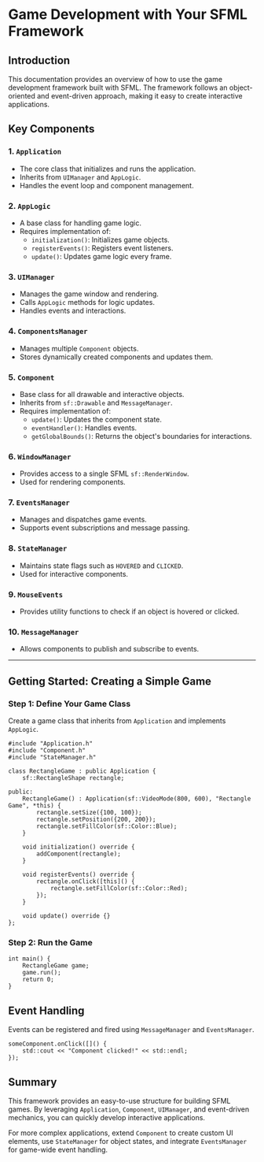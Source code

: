 # Game Development with Your SFML Framework

## Introduction
This documentation provides an overview of how to use the game development framework built with SFML. The framework follows an object-oriented and event-driven approach, making it easy to create interactive applications.

## Key Components

### 1. `Application`
- The core class that initializes and runs the application.
- Inherits from `UIManager` and `AppLogic`.
- Handles the event loop and component management.

### 2. `AppLogic`
- A base class for handling game logic.
- Requires implementation of:
    - `initialization()`: Initializes game objects.
    - `registerEvents()`: Registers event listeners.
    - `update()`: Updates game logic every frame.

### 3. `UIManager`
- Manages the game window and rendering.
- Calls `AppLogic` methods for logic updates.
- Handles events and interactions.

### 4. `ComponentsManager`
- Manages multiple `Component` objects.
- Stores dynamically created components and updates them.

### 5. `Component`
- Base class for all drawable and interactive objects.
- Inherits from `sf::Drawable` and `MessageManager`.
- Requires implementation of:
    - `update()`: Updates the component state.
    - `eventHandler()`: Handles events.
    - `getGlobalBounds()`: Returns the object's boundaries for interactions.

### 6. `WindowManager`
- Provides access to a single SFML `sf::RenderWindow`.
- Used for rendering components.

### 7. `EventsManager`
- Manages and dispatches game events.
- Supports event subscriptions and message passing.

### 8. `StateManager`
- Maintains state flags such as `HOVERED` and `CLICKED`.
- Used for interactive components.

### 9. `MouseEvents`
- Provides utility functions to check if an object is hovered or clicked.

### 10. `MessageManager`
- Allows components to publish and subscribe to events.

---

## Getting Started: Creating a Simple Game

### Step 1: Define Your Game Class
Create a game class that inherits from `Application` and implements `AppLogic`.

```tsx
#include "Application.h"
#include "Component.h"
#include "StateManager.h"

class RectangleGame : public Application {
    sf::RectangleShape rectangle;

public:
    RectangleGame() : Application(sf::VideoMode(800, 600), "Rectangle Game", *this) {
        rectangle.setSize({100, 100});
        rectangle.setPosition({200, 200});
        rectangle.setFillColor(sf::Color::Blue);
    }

    void initialization() override {
        addComponent(rectangle);
    }

    void registerEvents() override {
        rectangle.onClick([this]() {
            rectangle.setFillColor(sf::Color::Red);
        });
    }

    void update() override {}
};
```

### Step 2: Run the Game
```tsx
int main() {
    RectangleGame game;
    game.run();
    return 0;
}
```

## Event Handling
Events can be registered and fired using `MessageManager` and `EventsManager`.

```tsx
someComponent.onClick([]() {
    std::cout << "Component clicked!" << std::endl;
});
```

## Summary
This framework provides an easy-to-use structure for building SFML games. By leveraging `Application`, `Component`, `UIManager`, and event-driven mechanics, you can quickly develop interactive applications.

For more complex applications, extend `Component` to create custom UI elements, use `StateManager` for object states, and integrate `EventsManager` for game-wide event handling.

